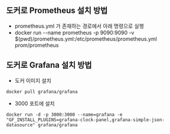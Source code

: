 ## 도커로 Prometheus 설치 방법
- prometheus.yml 가 존재하는 경로에서 아래 명령으로 실행
- docker run --name prometheus -p 9090:9090 -v $(pwd)/prometheus.yml:/etc/prometheus/prometheus.yml prom/prometheus

## 도커로 Grafana 설치 방법
- 도커 이미지 설치

``
docker pull grafana/grafana
``

- 3000 포트에 설치

``
docker run -d -p 3000:3000 --name=grafana -e "GF_INSTALL_PLUGINS=grafana-clock-panel,grafana-simple-json-datasource" grafana/grafana
``

